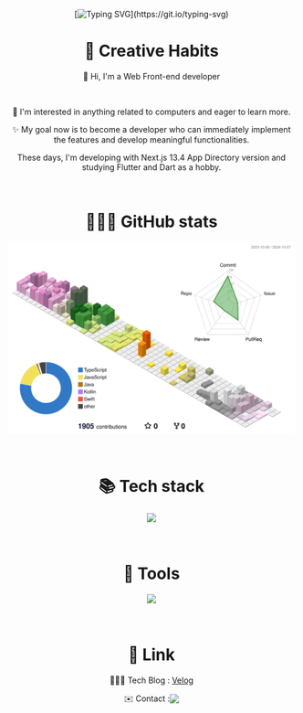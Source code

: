 <div align="center">

[![Typing SVG](https://readme-typing-svg.demolab.com?font=Lobster&color=f0f0f0&center=true&vCenter=true&pause=1500&lines=Hi%2C+there.+I'm+Taeyeon+Yoon.)](https://git.io/typing-svg)


# 🦏 Creative Habits
<p>👋 Hi, I'm a Web Front-end developer</p>  <br />

<p>🤔 I'm interested in anything related to computers and eager to learn more.</p>
<p>✨ My goal now is to become a developer who can immediately implement the features and develop meaningful functionalities. </p>

These days, I'm developing with Next.js 13.4 App Directory version and studying Flutter and Dart as a hobby.

<br/>  

# 👨🏻‍💻 GitHub stats


![](./profile-3d-contrib/profile-south-season-animate.svg)


<br/>
    
 
# 📚 Tech stack

<p align="center">
  <a href="https://skillicons.dev">
    <img src="https://skillicons.dev/icons?i=nextjs,react,ts,js,html,css,tailwind,styledcomponents,redux,materialui,dart,flutter" />
  </a>
</p>

<br/>


# 🔨 Tools

<p align="center">
  <a href="https://skillicons.dev">
    <img src="https://skillicons.dev/icons?i=git,github,gitlab,vscode,figma,vercel,postman,linkedin" />
  </a>
</p>

<br/>


# 🔗 Link
👨🏻‍💻 Tech Blog : [Velog](https://velog.io/@okko8522) <br />
<div style="width: 100%; display: flex; justify-content: center; align-items: center;">✉️ Contact : <a href="okko8522@gmail.com" target="_blank"><img src="https://img.shields.io/badge/Gmail-f0f0f0?style=flat-square&logo=Gmail&logoColor=000"/></a></div>

</div>

